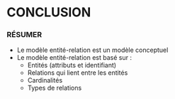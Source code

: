 # CONCLUSION

### RÉSUMER

* Le modèle entité-relation est un modèle conceptuel
* Le modèle entité-relation est basé sur :
  * Entités (attributs et identifiant)
  * Relations qui lient entre les entités
  * Cardinalités
  * Types de relations
